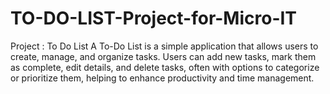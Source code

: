 # TO-DO-LIST-Project-for-Micro-IT
Project  : To Do List A To-Do List is a simple application that allows users to create, manage, and organize tasks. Users can add new tasks, mark them as complete, edit details, and delete tasks, often with options to categorize or prioritize them, helping to enhance productivity and time management.
